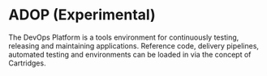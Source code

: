 # ADOP (Experimental)

The DevOps Platform is a tools environment for continuously testing, releasing and maintaining applications. Reference code, delivery pipelines, automated testing and environments can be loaded in via the concept of Cartridges.
